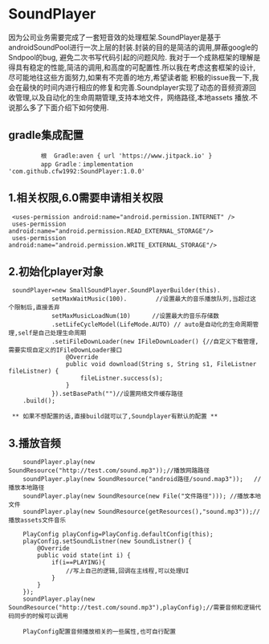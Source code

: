 # SoundPlayer

   因为公司业务需要完成了一套短音效的处理框架.SoundPlayer是基于androidSoundPool进行一次上层的封装.封装的目的是简洁的调用,屏蔽google的Sndpool的bug,
避免二次书写代码引起的问题风险.
   我对于一个成熟框架的理解是得具有稳定的性能,简洁的调用,和高度的可配置性.所以我在考虑这套框架的设计,尽可能地往这些方面努力,如果有不完善的地方,希望读者能
积极的issue我一下,我会在最快的时间内进行相应的修复和完善.Soundplayer实现了动态的音频资源回收管理,以及自动化的生命周期管理,支持本地文件，网络路径,本地assets
播放.不说那么多了下面介绍下如何使用.
    
   ## gradle集成配置
             根  Gradle:aven { url 'https://www.jitpack.io' }
             app Gradle：implementation 'com.github.cfw1992:SoundPlayer:1.0.0'
     
    
   ## 1.相关权限,6.0需要申请相关权限
     <uses-permission android:name="android.permission.INTERNET" />
     uses-permission android:name="android.permission.READ_EXTERNAL_STORAGE"/>
     uses-permission android:name="android.permission.WRITE_EXTERNAL_STORAGE"/>
     
     
  ## 2.初始化player对象
        
     soundPlayer=new SmallSoundPlayer.SoundPlayerBuilder(this).
                setMaxWaitMusic(100).        //设置最大的音乐播放队列,当超过这个限制后,直接丢弃
                setMaxMusicLoadNum(10)      //设置最大的音乐存储数
                .setLifeCycleModel(LifeMode.AUTO) // auto是自动化的生命周期管理,self是自己处理生命周期
                .setiFileDownLoader(new IFileDownLoader() {//自定义下载管理,需要实现自定义的IFileDownLoader接口
                    @Override
                    public void download(String s, String s1, FileListner fileListner) {
                        fileListner.success(s);
                    }
                }).setBasePath("")//设置网络文件缓存路径
        .build();
        
     ** 如果不想配置的话,直接build就可以了,Soundplayer有默认的配置 **  
 
   ## 3.播放音频
       
      
        soundPlayer.play(new SoundResource("http://test.com/sound.mp3"));//播放网路路径
        soundPlayer.play(new SoundResource("android路径/sound.map3"));   //播放本地路径
        soundPlayer.play(new SoundResource(new File("文件路径"))); //播放本地文件
        soundPlayer.play(new SoundResource(getResources(),"sound.mp3"));//播放assets文件音乐

        PlayConfig playConfig=PlayConfig.defaultConfig(this);     
        playConfig.setSoundListner(new SoundListner() {
            @Override
            public void state(int i) {
                if(i==PLAYING){
                    //写上自己的逻辑,回调在主线程,可以处理UI
                }
            }
        });
        soundPlayer.play(new SoundResource("http://test.com/sound.mp3"),playConfig);//需要音频和逻辑代码同步的时候可以调用
        
        PlayConfig配置音频播放相关的一些属性,也可自行配置

       
       
        
       
        
        
     
